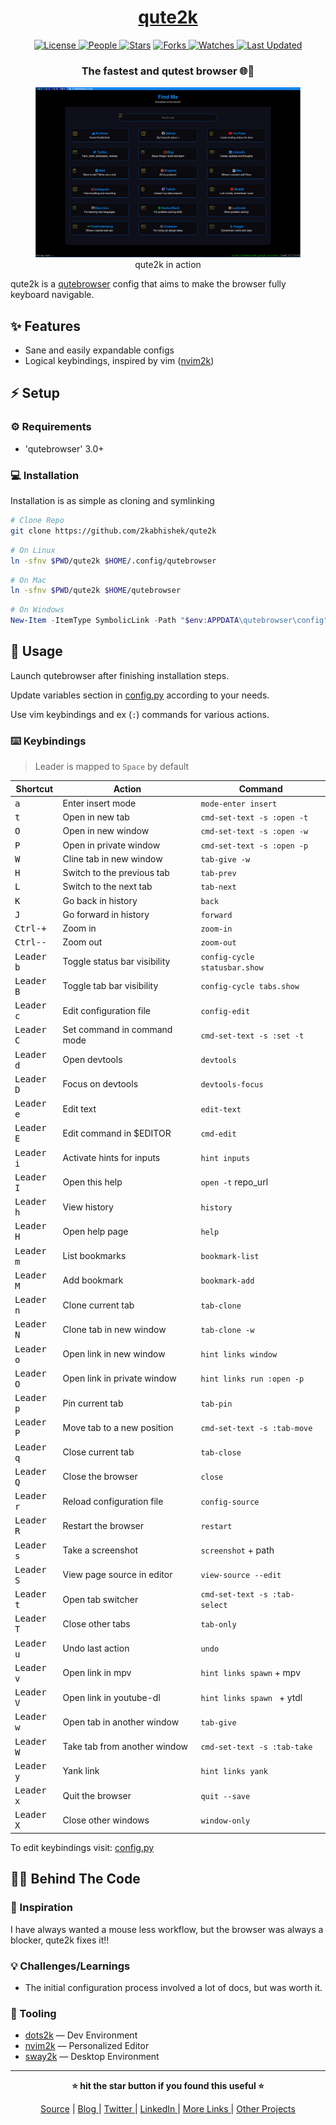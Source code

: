 <div align = "center">

<h1><a href="https://github.com/2kabhishek/qute2k">qute2k</a></h1>

<a href="https://github.com/2KAbhishek/qute2k/blob/main/LICENSE">
<img alt="License" src="https://img.shields.io/github/license/2kabhishek/qute2k?style=flat&color=eee&label="> </a>

<a href="https://github.com/2KAbhishek/qute2k/graphs/contributors">
<img alt="People" src="https://img.shields.io/github/contributors/2kabhishek/qute2k?style=flat&color=ffaaf2&label=People"> </a>

<a href="https://github.com/2KAbhishek/qute2k/stargazers">
<img alt="Stars" src="https://img.shields.io/github/stars/2kabhishek/qute2k?style=flat&color=98c379&label=Stars"></a>

<a href="https://github.com/2KAbhishek/qute2k/network/members">
<img alt="Forks" src="https://img.shields.io/github/forks/2kabhishek/qute2k?style=flat&color=66a8e0&label=Forks"> </a>

<a href="https://github.com/2KAbhishek/qute2k/watchers">
<img alt="Watches" src="https://img.shields.io/github/watchers/2kabhishek/qute2k?style=flat&color=f5d08b&label=Watches"> </a>

<a href="https://github.com/2KAbhishek/qute2k/pulse">
<img alt="Last Updated" src="https://img.shields.io/github/last-commit/2kabhishek/qute2k?style=flat&color=e06c75&label="> </a>

<h3>The fastest and qutest browser 🌐🩷</h3>

<figure>
  <img src="images/screenshot.png" alt="qute2k in action">
  <br/>
  <figcaption>qute2k in action</figcaption>
</figure>

</div>

qute2k is a [qutebrowser](https://qutebrowser.org/) config that aims to make the browser fully keyboard navigable.

## ✨ Features

- Sane and easily expandable configs
- Logical keybindings, inspired by vim ([nvim2k](https://github.com/2kabhishek/nvim2k))

## ⚡ Setup

### ⚙️ Requirements

- 'qutebrowser' 3.0+

### 💻 Installation

Installation is as simple as cloning and symlinking

```bash
# Clone Repo
git clone https://github.com/2kabhishek/qute2k
```

```bash
# On Linux
ln -sfnv $PWD/qute2k $HOME/.config/qutebrowser
```

```bash
# On Mac
ln -sfnv $PWD/qute2k $HOME/qutebrowser
```

```powershell
# On Windows
New-Item -ItemType SymbolicLink -Path "$env:APPDATA\qutebrowser\config" -Target "$PWD\qute2k" -Force
```

## 🚀 Usage

Launch qutebrowser after finishing installation steps.

Update variables section in [config.py](./config.py) according to your needs.

Use vim keybindings and ex (`:`) commands for various actions.

### ⌨️ Keybindings

> Leader is mapped to `Space` by default

| Shortcut                       | Action                       | Command                        |
| ------------------------------ | ---------------------------- | ------------------------------ |
| <kbd>a</kbd>                   | Enter insert mode            | `mode-enter insert`            |
| <kbd>t</kbd>                   | Open in new tab              | `cmd-set-text -s :open -t`     |
| <kbd>O</kbd>                   | Open in new window           | `cmd-set-text -s :open -w`     |
| <kbd>P</kbd>                   | Open in private window       | `cmd-set-text -s :open -p`     |
| <kbd>W</kbd>                   | Cline tab in new window      | `tab-give -w`                  |
| <kbd>H</kbd>                   | Switch to the previous tab   | `tab-prev`                     |
| <kbd>L</kbd>                   | Switch to the next tab       | `tab-next`                     |
| <kbd>K</kbd>                   | Go back in history           | `back`                         |
| <kbd>J</kbd>                   | Go forward in history        | `forward`                      |
| <kbd>Ctrl-+</kbd>              | Zoom in                      | `zoom-in`                      |
| <kbd>Ctrl--</kbd>              | Zoom out                     | `zoom-out`                     |
| <kbd>Leader</kbd> <kbd>b</kbd> | Toggle status bar visibility | `config-cycle statusbar.show ` |
| <kbd>Leader</kbd> <kbd>B</kbd> | Toggle tab bar visibility    | `config-cycle tabs.show `      |
| <kbd>Leader</kbd> <kbd>c</kbd> | Edit configuration file      | `config-edit`                  |
| <kbd>Leader</kbd> <kbd>C</kbd> | Set command in command mode  | `cmd-set-text -s :set -t`      |
| <kbd>Leader</kbd> <kbd>d</kbd> | Open devtools                | `devtools`                     |
| <kbd>Leader</kbd> <kbd>D</kbd> | Focus on devtools            | `devtools-focus`               |
| <kbd>Leader</kbd> <kbd>e</kbd> | Edit text                    | `edit-text`                    |
| <kbd>Leader</kbd> <kbd>E</kbd> | Edit command in $EDITOR      | `cmd-edit`                     |
| <kbd>Leader</kbd> <kbd>i</kbd> | Activate hints for inputs    | `hint inputs`                  |
| <kbd>Leader</kbd> <kbd>I</kbd> | Open this help               | `open -t` repo_url             |
| <kbd>Leader</kbd> <kbd>h</kbd> | View history                 | `history`                      |
| <kbd>Leader</kbd> <kbd>H</kbd> | Open help page               | `help`                         |
| <kbd>Leader</kbd> <kbd>m</kbd> | List bookmarks               | `bookmark-list`                |
| <kbd>Leader</kbd> <kbd>M</kbd> | Add bookmark                 | `bookmark-add`                 |
| <kbd>Leader</kbd> <kbd>n</kbd> | Clone current tab            | `tab-clone`                    |
| <kbd>Leader</kbd> <kbd>N</kbd> | Clone tab in new window      | `tab-clone -w`                 |
| <kbd>Leader</kbd> <kbd>o</kbd> | Open link in new window      | `hint links window`            |
| <kbd>Leader</kbd> <kbd>O</kbd> | Open link in private window  | `hint links run :open -p`      |
| <kbd>Leader</kbd> <kbd>p</kbd> | Pin current tab              | `tab-pin`                      |
| <kbd>Leader</kbd> <kbd>P</kbd> | Move tab to a new position   | `cmd-set-text -s :tab-move`    |
| <kbd>Leader</kbd> <kbd>q</kbd> | Close current tab            | `tab-close`                    |
| <kbd>Leader</kbd> <kbd>Q</kbd> | Close the browser            | `close`                        |
| <kbd>Leader</kbd> <kbd>r</kbd> | Reload configuration file    | `config-source`                |
| <kbd>Leader</kbd> <kbd>R</kbd> | Restart the browser          | `restart`                      |
| <kbd>Leader</kbd> <kbd>s</kbd> | Take a screenshot            | `screenshot` + path            |
| <kbd>Leader</kbd> <kbd>S</kbd> | View page source in editor   | `view-source --edit`           |
| <kbd>Leader</kbd> <kbd>t</kbd> | Open tab switcher            | `cmd-set-text -s :tab-select`  |
| <kbd>Leader</kbd> <kbd>T</kbd> | Close other tabs             | `tab-only`                     |
| <kbd>Leader</kbd> <kbd>u</kbd> | Undo last action             | `undo`                         |
| <kbd>Leader</kbd> <kbd>v</kbd> | Open link in mpv             | `hint links spawn` + mpv       |
| <kbd>Leader</kbd> <kbd>V</kbd> | Open link in youtube-dl      | `hint links spawn ` + ytdl     |
| <kbd>Leader</kbd> <kbd>w</kbd> | Open tab in another window   | `tab-give`                     |
| <kbd>Leader</kbd> <kbd>W</kbd> | Take tab from another window | `cmd-set-text -s :tab-take`    |
| <kbd>Leader</kbd> <kbd>y</kbd> | Yank link                    | `hint links yank`              |
| <kbd>Leader</kbd> <kbd>x</kbd> | Quit the browser             | `quit --save`                  |
| <kbd>Leader</kbd> <kbd>X</kbd> | Close other windows          | `window-only`                  |

To edit keybindings visit: [config.py](./config.py)

## 🧑‍💻 Behind The Code

### 🌈 Inspiration

I have always wanted a mouse less workflow, but the browser was always a blocker, qute2k fixes it!!

### 💡 Challenges/Learnings

- The initial configuration process involved a lot of docs, but was worth it.

### 🧰 Tooling

- [dots2k](https://github.com/2kabhishek/dots2k) — Dev Environment
- [nvim2k](https://github.com/2kabhishek/nvim2k) — Personalized Editor
- [sway2k](https://github.com/2kabhishek/sway2k) — Desktop Environment

<hr>

<div align="center">

<strong>⭐ hit the star button if you found this useful ⭐</strong><br>

<a href="https://github.com/2KAbhishek/qute2k">Source</a>
| <a href="https://2kabhishek.github.io/blog" target="_blank">Blog </a>
| <a href="https://twitter.com/2kabhishek" target="_blank">Twitter </a>
| <a href="https://linkedin.com/in/2kabhishek" target="_blank">LinkedIn </a>
| <a href="https://2kabhishek.github.io/links" target="_blank">More Links </a>
| <a href="https://2kabhishek.github.io/projects" target="_blank">Other Projects </a>

</div>
